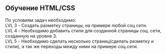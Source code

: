 ## Обучение HTML/CSS
По условиям задач необходимо:  
LVL 3 - Создать разметку страницы, на примере любой соц сети.  
LVL 4 - Необходимо добавить стили для созданной страницы соц. сети, созданную на уровне 3.  
LVL 5 - Необходимо сделать несколько страниц(сделать разметку и стили), а так же переходы между ними на примере соц.сети.
